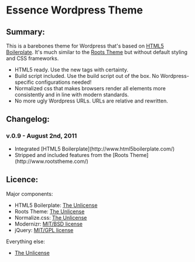 # Essence Wordpress Theme

## Summary:

This is a barebones theme for Wordpress that's based on [HTML5 Boilerplate](http://www.html5boilerplate.com/). It's much similar to the [Roots Theme](http://www.rootstheme.com/) but without default styling and CSS frameworks.

* HTML5 ready. Use the new tags with certainty.
* Build script included. Use the build script out of the box. No Wordpress-specific configurations needed!
* Normalized css that makes browsers render all elements more consistently and in line with modern standards.
* No more ugly Wordpress URLs. URLs are relative and rewritten.

## Changelog:

### v.0.9 - August 2nd, 2011

<ul>
  <li>Integrated [HTML5 Boilerplate](http://www.html5boilerplate.com/)</li>
  <li>Stripped and included features from the [Roots Theme](http://www.rootstheme.com/)</li>
</ul>

## Licence:

Major components:

* HTML5 Boilerplate: [The Unlicense](http://unlicense.org)
* Roots Theme: [The Unlicense](http://unlicense.org)
* Normalize.css: [The Unlicense](http://unlicense.org)
* Modernizr: [MIT/BSD license](http://www.modernizr.com/license/)
* jQuery: [MIT/GPL license](http://jquery.org/license/)

Everything else:

* [The Unlicense](http://unlicense.org)